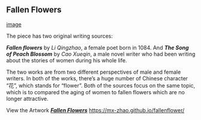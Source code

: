 ## Fallen Flowers

[image](https://github.com/mx-zhao/fallenflowers/blob/d204a20bf781839e5cda576d13c56d8d2cd403e9/ff01.png)

The piece has two original writing sources:

***Fallen flowers*** by *Li Qingzhao*, a female poet born in 1084. And ***The Song of Peach Blossom*** by *Cao Xueqin*, a male novel writer who had been writing about the stories of women during his whole life.

The two works are from two different perspectives of male and female writers. In both of the works, there’s a huge number of Chinese character “花”, which stands for “flower”. Both of the sources focus on the same topic, which is to compared the aging of women to fallen flowers which are no longer attractive.

View the Artwork [***Fallen Flowers***](https://mx-zhao.github.io/fallenflower/) https://mx-zhao.github.io/fallenflower/
